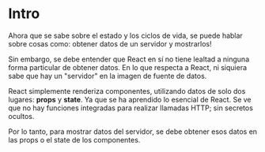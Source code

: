 # Intro

Ahora que se sabe sobre el estado y los ciclos de vida, se puede hablar sobre cosas como: obtener datos de un servidor y mostrarlos!

Sin embargo, se debe entender que React en sí no tiene lealtad a ninguna forma particular de obtener datos. En lo que respecta a React, ni siquiera sabe que hay un "servidor" en la imagen de fuente de datos.

React simplemente renderiza componentes, utilizando datos de solo dos lugares: **props** y **state**. Ya que se ha aprendido lo esencial de React. Se ve que no hay funciones integradas para realizar llamadas HTTP; sin secretos ocultos.

Por lo tanto, para mostrar datos del servidor, se debe obtener esos datos en las props o el state de los componentes.